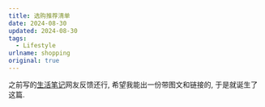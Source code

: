 ```yaml
---
title: 选购推荐清单
date: 2024-08-30
updated: 2024-08-30
tags:
  - Lifestyle
urlname: shopping
original: true
---
```

之前写的[生活笔记](/post/life-notes)网友反馈还行, 希望我能出一份带图文和链接的, 于是就诞生了这篇.
<!--more-->
<script>
  window.location.href = "/shopping";
</script>
